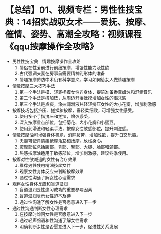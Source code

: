 # 【总结】01、视频专栏：男性性技宝典：14招实战驭女术——爱抚、按摩、催情、姿势、高潮全攻略：视频课程《qqu按摩操作全攻略》

-   男性性技宝典：情趣按摩操作全攻略
    1.  情侣在性爱前进行前细按摩，增强性能力及性欲
    2.  古代强调夫妻在房事前需要精神到形体的准备
    3.  情趣按摩的防中术仍有科学意义，学习如何给女人做情趣按摩
-   情趣按摩三大技巧手法
    1.  第一个手法是摸，轻轻抚摸女性的身体，提前准备香薰蜡烛和舒缓音乐
    2.  第二个手法是挤加垫，从周边开始抚摸增加女性的渴求感
    3.  第三个手法是点痰，涂抹润滑液并轻轻挤压女性的大小花瓣，增加刺激感
-   按摩技巧包括挤压、搓揉和按摩，需轻柔细致，可增强女性感受。
    1.  使用多个手指挤压和搓揉，增强感受。
    2.  深入按摩重点部位，包括菊花、大小花瓣和小蜜豆。
    3.  使用润滑液和轻柔手法，按摩女性敏感部位，提升刺激感。
-   情趣按摩油可增强身体机能，消除疲劳，增加性欲，提升口交乐趣。
    1.  夫妻可使用情趣按摩油互相按摩，放松身心。
    2.  按摩部位包括腹部、背部、臀部、大腿、脸部和颈部。
    3.  热感按摩油适用于敏感部位，增加刺激感，建议冬季使用。
-   按摩对性欲减退的女性有治疗效果
    1.  推荐男性使用精油按摩女伴
    2.  观察女性身体反应来判断按摩效果
    3.  通过性沟通了解女性心理需求
-   观察女性身体反应和盲道湿润
    1.  盲道湿润是性患习成功的重要参考因素
    2.  盲道湿润表示女性迫不及待
    3.  通过性沟通了解女性是否愿意进入下一步
-   通过性沟通判断女性心理需求
    1.  在按摩时询问女性是否愿意进入下一步
    2.  通过轻声细语和性沟通了解女性需求
    3.  明确判断女性是否愿意进入下一步，促进性关系发展